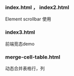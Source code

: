 ### index.html ， index2.html
  
Element scrollbar 使用

### index3.html

前端竞态demo

### merge-cell-table.html

动态合并表格行，列